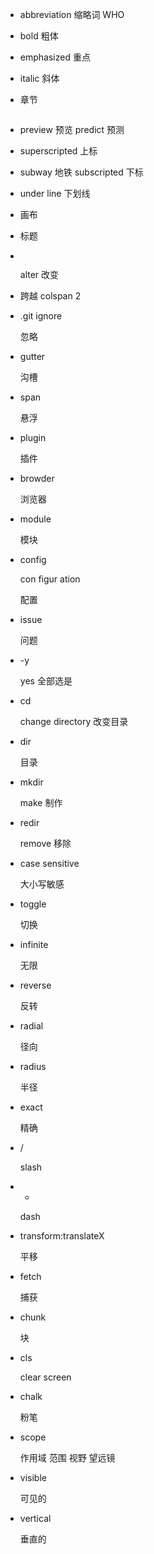 - <abbr></abbr>

  abbreviation 缩略词 WHO

- <b></b>

  bold 粗体

- <em></em>

  emphasized 重点

- <i></i>

  italic 斜体

- <section></section>

  章节

- <pre></pre>

  preview 预览 predict 预测
 
- <sup></sup>

  superscripted 上标

- <sub></sub>

  subway 地铁 subscripted 下标

- <u></u>

  under line 下划线

- <canvas></canvas>

  画布

- <caption></caption>

  标题

- <img alt=""/>

   alter 改变

- <span></span>

  跨越 colspan 2

- .git ignore

  忽略

- gutter

  沟槽

- span

  悬浮

- plugin

  插件

- browder

  浏览器

- module

  模块

- config

  con figur ation

  配置

- issue

  问题

- -y

  yes 全部选是

- cd

  change directory 改变目录

- dir

  目录

- mkdir

  make 制作

- redir

  remove 移除

- case sensitive

  大小写敏感

- toggle

  切换

- infinite

  无限

- reverse

  反转

- radial

  径向

- radius

  半径

- exact
  
  精确

- /
  
  slash
- -

  dash

- transform:translateX

  平移

- fetch

  捕获

- chunk 

  块

- cls

  clear screen

- chalk  
 
  粉笔

- scope

  作用域 范围 视野 望远镜

- visible

  可见的

- vertical

  垂直的
